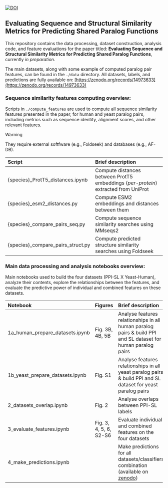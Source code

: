 [![DOI](https://zenodo.org/badge/858240256.svg)](https://doi.org/10.5281/zenodo.14975580)

## Evaluating Sequence and Structural Similarity Metrics for Predicting Shared Paralog Functions

This repository contains the data processing, dataset construction, analysis code, and feature evaluations for the paper titled: **Evaluating Sequence and Structural Similarity Metrics for Predicting Shared Paralog Functions**, currently *in preparation*.

The main datasets, along with some example of computed paralog pair features, can be found in the `./data` directory. All datasets, labels, and predictions are fully available on: [https://zenodo.org/records/14973633](https://zenodo.org/records/14973633)



### Sequence similarity features computing overview:

Scripts in `./compute_features` are used to compute all sequence similarity features presented in the paper, for human and yeast paralog pairs, including metrics such as sequence identity, alignment scores, and other relevant features.

> [!WARNING]
> They require external softfware (e.g., Foldseek) and databases (e.g., AF-DB).

| Script                                 | Brief description                                        |
|:---------------------------------------|:---------------------------------------------------------|
| {species}_ProtT5_distances.ipynb       | Compute distances between ProtT5 embeddings (*per-protein*) extracted from UniProt |
| {species}_esm2_distances.py            | Compute ESM2 embeddings and distances between them |
| {species}_compare_pairs_seq.py         | Compute sequence similarity searches using MMseqs2 |
| {species}_compare_pairs_struct.py      | Compute predicted structure similarity searches using Foldseek |



### Main data processing and analysis notebooks overview:

Main notebooks used to build the four datasets (PPI-SL X Yeast-Human), analyze their contents, explore the relationships between the features, and evaluate the predictive power of individual and combined features on these datasets.


| Notebook                               | Figures                 | Brief description                                        |
|:---------------------------------------|:------------------------|:---------------------------------------------------------|
| 1a_human_prepare_datasets.ipynb        | Fig. 3B, 4B, 5B         | Analyse features relationships in all human paralog pairs & build PPI and SL dataset for human paralog pairs |
| 1b_yeast_prepare_datasets.ipynb        | Fig. S1                 | Analyse features relationships in all yeast paralog pairs & build PPI and SL dataset for yeast paralog pairs |
| 2_datasets_overlap.ipynb               | Fig. 2                  | Analyse overlaps between PPI-SL labels   |
| 3_evaluate_features.ipynb              | Fig. 3, 4, 5, 6, S2-S6     | Evaluate individual and combined features on the four datasets   |
| 4_make_predictions.ipynb               |                          | Make predictions for all datasets/classifiers combination (available on [zenodo](https://zenodo.org/records/14973633))   |
